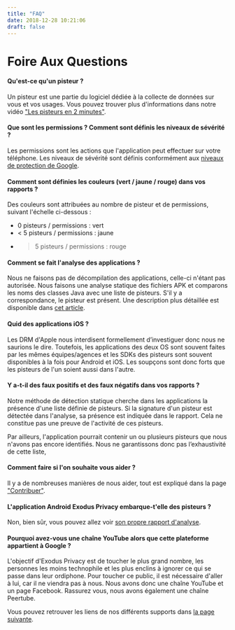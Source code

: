 ```yaml
---
title: "FAQ"
date: 2018-12-28 10:21:06
draft: false
---
```


# Foire Aux Questions

#### **Qu'est-ce qu'un pisteur ?**

Un pisteur est une partie du logiciel dédiée à la collecte de données sur vous et vos usages. Vous pouvez trouver plus d'informations dans notre vidéo ["Les pisteurs en 2 minutes"](https://www.youtube.com/watch?v=sv_xF2KIJZE).

#### **Que sont les permissions ? Comment sont définis les niveaux de sévérité ?**

Les permissions sont les actions que l'application peut effectuer sur votre téléphone. Les niveaux de sévérité sont définis conformément aux [niveaux de protection de Google](https://developer.android.com/guide/topics/permissions/overview).

#### **Comment sont définies les couleurs (vert / jaune / rouge) dans vos rapports ?**

Des couleurs sont attribuées au nombre de pisteur et de permissions, suivant l'échelle ci-dessous :

* 0 pisteurs / permissions : vert
* < 5 pisteurs / permissions : jaune
* > 5 pisteurs / permissions : rouge

#### **Comment se fait l'analyse des applications ?**

Nous ne faisons pas de décompilation des applications, celle-ci n'étant pas autorisée. Nous faisons une analyse statique des fichiers APK et comparons les noms des classes Java avec une liste de pisteurs. S'il y a correspondance, le pisteur est présent. Une description plus détaillée est disponible dans [cet article](/fr/post/exodus_static_analysis/).

#### **Quid des applications iOS ?**

Les DRM d'Apple nous interdisent formellement d’investiguer donc nous ne saurions le dire. Toutefois, les applications des deux OS sont souvent faites par les mêmes équipes/agences et les SDKs des pisteurs sont souvent disponibles à la fois pour Android et iOS. Les soupçons sont donc forts que les pisteurs de l'un soient aussi dans l'autre.

#### **Y a-t-il des faux positifs et des faux négatifs dans vos rapports ?**

Notre méthode de détection statique cherche dans les applications la présence d'une liste définie de pisteurs. Si la signature d'un pisteur est détectée dans l'analyse, sa présence est indiquée dans le rapport. Cela ne constitue pas une preuve de l'activité de ces pisteurs.

Par ailleurs, l'application pourrait contenir un ou plusieurs pisteurs que nous n'avons pas encore identifiés. Nous ne garantissons donc pas l’exhaustivité de cette liste,

#### **Comment faire si l'on souhaite vous aider ?**

Il y a de nombreuses manières de nous aider, tout est expliqué dans la page ["Contribuer"](/fr/page/contribute/).

#### **L'application Android Exodus Privacy embarque-t'elle des pisteurs ?**

Non, bien sûr, vous pouvez allez voir [son propre rapport d'analyse](https://reports.exodus-privacy.eu.org/fr/reports/search/org.eu.exodus_privacy.exodusprivacy/).

#### **Pourquoi avez-vous une chaîne YouTube alors que cette plateforme appartient à Google ?**

L'objectif d'Exodus Privacy est de toucher le plus grand nombre, les personnes les moins technophile et les plus enclins à ignorer ce qui se passe dans leur ordiphone. Pour toucher ce public, il est nécessaire d'aller à lui, car il ne viendra pas à nous. Nous avons donc une chaîne YouTube et un page Facebook. Rassurez vous, nous avons également une chaîne Peertube.

Vous pouvez retrouver les liens de nos différents supports dans [la page suivante](/fr/page/what/#videos).
